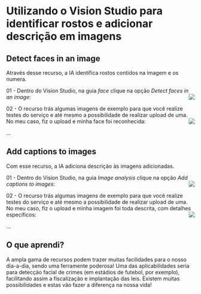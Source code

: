 # Utilizando o Vision Studio para identificar rostos e adicionar descrição em imagens

## Detect faces in an image
Através desse recurso, a IA identifica rostos contidos na imagem e os numera.

01 - Dentro do Vision Studio, na guia *face* clique na opção *Detect faces in an image*:
<img align="right" src="https://github.com/miguelfmds/bootcamp-microsoft-azure-ai-fundamentals/assets/157380435/da19ca01-f3d2-4e55-8ea9-2924885d89a3" width=""/> 


02 - O recurso trás algumas imagens de exemplo para que você realize testes do serviço e até mesmo a possibilidade de realizar upload de uma. No meu caso, fiz o upload e minha face foi reconhecida:
<img align="right" src="https://github.com/miguelfmds/bootcamp-microsoft-azure-ai-fundamentals/blob/main/LAB02%20-%20Vis%C3%A3o%20Computacional/output/01.png" width=""/> 

...

## Add captions to images
Com esse recurso, a IA adiciona descrição às imagens adicionadas.

01 - Dentro do Vision Studio, na guia *Image analysis* clique na opção *Add captions to images*:
<img align="right" src="https://github.com/miguelfmds/bootcamp-microsoft-azure-ai-fundamentals/assets/157380435/a61d6666-bda5-45d3-8081-d46eefbbaf95" width=""/> 


02 - O recurso trás algumas imagens de exemplo para que você realize testes do serviço e até mesmo a possibilidade de realizar upload de uma. No meu caso, fiz o upload e minha imagem foi toda descrita, com detalhes específicos:
<img align="right" src="https://github.com/miguelfmds/bootcamp-microsoft-azure-ai-fundamentals/blob/main/LAB02%20-%20Vis%C3%A3o%20Computacional/output/02.png" width=""/> 

...

## O que aprendi?

A ampla gama de recursos podem trazer muitas facilidades para o nosso dia-a-dia, sendo uma ferramente poderosa! Uma das aplicabilidades seria para detecção facial de crimes (em estádios de futebol, por exemplo), facilitando assim a fiscalização e implantação das leis. Existem muitas possibilidades e estas vão fazer a diferença na nossa vida!
